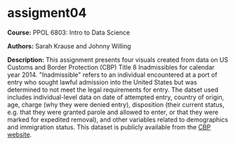 # assigment04

**Course:** PPOL 6803: Intro to Data Science

**Authors:** Sarah Krause and Johnny Willing

**Description:** This assignment presents four visuals created from data on US Customs and Border Protection (CBP) Title 8 Inadmissibles for calendar year 2014. "Inadmissible" refers to an individual encountered at a port of entry who sought lawful admission into the United States but was determined to not meet the legal requirements for entry. The datset used includes individual-level data on date of attempted entry, country of origin, age, charge (why they were denied entry), disposition (their current status, e.g. that they were granted parole and allowed to enter, or that they were marked for expedited removal), and other variables related to demographics and immigration status. This dataset is publicly available from the [CBP website](https://www.cbp.gov/document/foia-record/cbp-office-field-operations-statistics).
